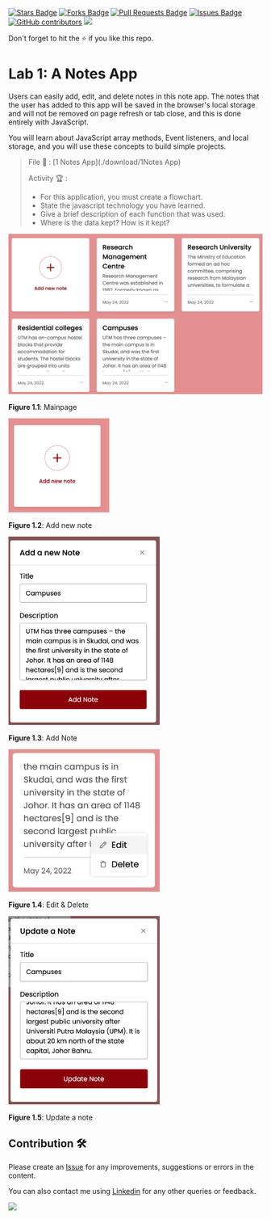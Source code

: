 <a href="https://github.com/drshahizan/learn-php/stargazers"><img src="https://img.shields.io/github/stars/drshahizan/learn-php" alt="Stars Badge"/></a>
<a href="https://github.com/drshahizan/learn-php/network/members"><img src="https://img.shields.io/github/forks/drshahizan/learn-php" alt="Forks Badge"/></a>
<a href="https://github.com/drshahizan/learn-php/pulls"><img src="https://img.shields.io/github/issues-pr/drshahizan/learn-php" alt="Pull Requests Badge"/></a>
<a href="https://github.com/drshahizan/learn-php/issues"><img src="https://img.shields.io/github/issues/drshahizan/learn-php" alt="Issues Badge"/></a>
<a href="https://github.com/drshahizan/learn-php/graphs/contributors"><img alt="GitHub contributors" src="https://img.shields.io/github/contributors/drshahizan/learn-php?color=2b9348"></a>
![](https://visitor-badge.glitch.me/badge?page_id=drshahizan/learn-php)

Don't forget to hit the :star: if you like this repo.

# Lab 1: A Notes App

Users can easily add, edit, and delete notes in this note app. The notes that the user has added to this app will be saved in the browser's local storage and will not be removed on page refresh or tab close, and this is done entirely with JavaScript.

You will learn about JavaScript array methods, Event listeners, and local storage, and you will use these concepts to build simple projects.

> File 📁 : [1 Notes App](./download/1Notes App)
> 
> Activity 🏆 :
> - For this application, you must create a flowchart.
> - State the javascript technology you have learned.
> - Give a brief description of each function that was used.
> - Where is the data kept? How is it kept?

<img src="./download/L1adv-a.png" width="600" />

**Figure 1.1**: Mainpage

<img src="./download/L1adv-b.png" width="200" />

**Figure 1.2**: Add new note

<img src="./download/L1adv-c.png" width="300" />

**Figure 1.3**: Add Note

<img src="./download/L1adv-d.png" width="300" />

**Figure 1.4**: Edit & Delete

<img src="./download/L1adv-e.png" width="300" />

**Figure 1.5**: Update a note


## Contribution 🛠️
Please create an [Issue](https://github.com/drshahizan/learn-php/issues) for any improvements, suggestions or errors in the content.

You can also contact me using [Linkedin](https://www.linkedin.com/in/drshahizan/) for any other queries or feedback.

![](https://visitor-badge.glitch.me/badge?page_id=drshahizan)
